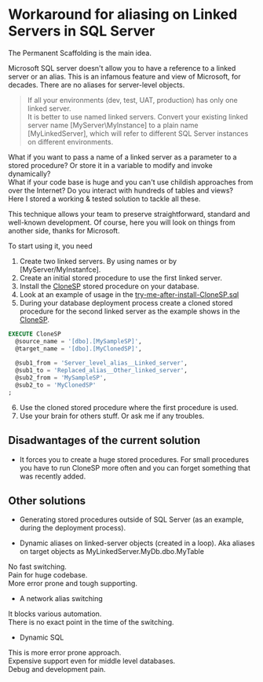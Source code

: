 # Workaround for aliasing on Linked Servers in SQL Server

The Permanent Scaffolding is the main idea.

Microsoft SQL server doesn't allow you to have a reference to a linked server or an alias.
This is an infamous feature and view of Microsoft, for decades. There are no aliases for server-level objects.

> If all your environments (dev, test, UAT, production) has only one linked server.<br/>
> It is better to use named linked servers. Convert your existing linked server name [MyServer\MyInstance] to a plain name [MyLinkedServer], which will refer to different SQL Server instances on different environments.

What if you want to pass a name of a linked server as a parameter to a stored procedure?
Or store it in a variable to modify and invoke dynamically?<br/>
What if your code base is huge and you can't use childish approaches from over the Internet?
Do you interact with hundreds of tables and views?<br/>
Here I stored a working & tested solution to tackle all these.

This technique allows your team to preserve straightforward, standard and well-known development.
Of course, here you will look on things from another side, thanks for Microsoft.

To start using it, you need
1. Create two linked servers. By using names or by [MyServer/MyInstanfce].
1. Create an initial stored procedure to use the first linked server.
1. Install the [CloneSP](https://github.com/it3xl/linked-server-alias-workaround/blob/master/CloneSP.sql) stored procedure on your database.
1. Look at an example of usage in the [try-me-after-install-CloneSP.sql](https://github.com/it3xl/linked-server-alias-workaround/blob/master/try-me-after-install-CloneSP.sql)
1. During your database deployment process create a cloned stored procedure for the second linked server as the example shows in the [CloneSP](https://github.com/it3xl/linked-server-alias-workaround/blob/master/CloneSP.sql).

```sql
EXECUTE CloneSP
  @source_name = '[dbo].[MySampleSP]',
  @target_name = '[dbo].[MyClonedSP]',
  
  @sub1_from = 'Server_level_alias__Linked_server',
  @sub1_to = 'Replaced_alias__Other_linked_server',
  @sub2_from = 'MySampleSP',
  @sub2_to = 'MyClonedSP'
;
```

6. Use the cloned stored procedure where the first procedure is used.
1. Use your brain for others stuff. Or ask me if any troubles.

## Disadwantages of the current solution

* It forces you to create a huge stored procedures. For small procedures you have to run CloneSP more often and you can forget something that was recently added.

## Other solutions

* Generating stored procedures outside of SQL Server (as an example, during the deployment process).

* Dynamic aliases on linked-server objects (created in a loop). Aka aliases on target objects as MyLinkedServer.MyDb.dbo.MyTable

No fast switching.<br/>
Pain for huge codebase.<br/>
More error prone and tough supporting.

* A network alias switching

It blocks various automation.<br/>
There is no exact point in the time of the switching.<br/>

* Dynamic SQL

This is more error prone approach.<br/>
Expensive support even for middle level databases.<br/>
Debug and development pain.<br/>
